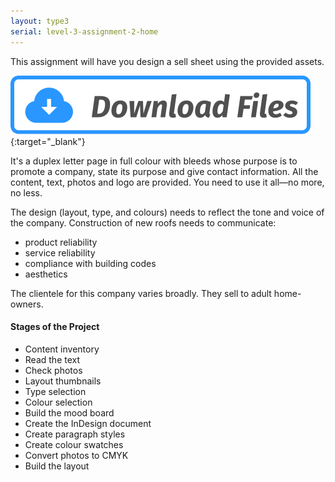 ```yaml
---
layout: type3
serial: level-3-assignment-2-home
---
```

This assignment will have you design a sell sheet using the provided assets.

[![Download Assignment Assets](/svg/button-download.svg "button-download.svg")](https://www.dropbox.com/s/t8w8iqonx0a6iny/sell-sheet-roofing-services.zip?dl=1){:target="_blank"}

It's a duplex letter page in full colour with bleeds whose purpose is to promote a company, state its purpose and give contact information. All the content, text, photos and logo are provided. You need to use it all—no more, no less.

The design (layout, type, and colours) needs to reflect the tone and voice of the company. Construction of new roofs needs to communicate:

<ul class="hasBullets">
	<li>product reliability</li>
	<li>service reliability</li>
	<li>compliance with building codes</li>
	<li>aesthetics</li>
</ul>

The clientele for this company varies broadly. They sell to adult home-owners.

#### Stages of the Project

<ul class="hasBullets">
	<li>Content inventory</li>
	<li class="second">Read the text</li>
	<li class="second">Check photos</li>
	<li>Layout thumbnails</li>
	<li>Type selection</li>
	<li>Colour selection</li>
	<li>Build the mood board</li>
	<li>Create the InDesign document</li>
	<li class="second">Create paragraph styles</li>
	<li class="second">Create colour swatches</li>
	<li class="second">Convert photos to CMYK</li>
	<li class="second">Build the layout</li>
</ul>
